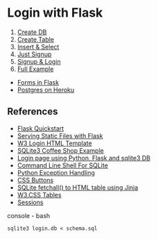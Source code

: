# Login with Flask

1. [Create DB](https://github.com/eniompw/FlaskLogin/blob/master/create_db.py)
2. [Create Table](https://github.com/eniompw/FlaskLogin/blob/master/create_tbl.py)
3. [Insert & Select](https://github.com/eniompw/FlaskLogin/blob/master/first_db.py)
4. [Just Signup](https://github.com/eniompw/FlaskLogin/blob/master/signup.py)
5. [Signup & Login](https://github.com/eniompw/FlaskLogin/blob/master/signup%26login.py)
6. [Full Example](https://github.com/eniompw/FlaskLogin/blob/master/main.py)

* [Forms in Flask](https://github.com/eniompw/FormsInFlask)
* [Postgres on Heroku](https://github.com/eniompw/FlaskPostgres)

## References
* [Flask Quickstart](https://flask.palletsprojects.com/en/2.2.x/quickstart/)
* [Serving Static Files with Flask](https://stackabuse.com/serving-static-files-with-flask/)   
* [W3 Login HTML Template](https://www.w3schools.com/howto/tryit.asp?filename=tryhow_css_login_form)   
* [SQLite3 Coffee Shop Example](https://github.com/smileboywtu/SQLite3)
* [Login page using Python, Flask and sqlite3 DB](https://gist.github.com/PolBaladas/07bfcdefb5c1c57cdeb5#how-to-guide) 
* [Command Line Shell For SQLite](https://www.sqlite.org/cli.html#querying_the_database_schema)
* [Python Exception Handling](https://www.programiz.com/python-programming/exception-handling)
* [CSS Buttons](https://www.w3schools.com/csS/css3_buttons.asp)
* [SQLite fetchall() to HTML table using Jinja](https://stackoverflow.com/questions/64867711/iterating-through-a-list-to-create-a-table-in-jinja-python-flask-sqlite)
* [W3.CSS Tables](https://www.w3schools.com/w3css/w3css_tables.asp)
* [Sessions](https://flask.palletsprojects.com/en/3.0.x/quickstart/#sessions)


console - bash  

    sqlite3 login.db < schema.sql
